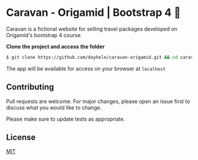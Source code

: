 # Caravan - Origamid | Bootstrap 4 🐺

Caravan is a fictional website for selling travel packages developed on Origamid's bootstrap 4 course.

**Clone the project and access the folder**

```bash
$ git clone https://github.com/dayhele/caravan-origamid.git && cd caravan-origamid
```

The app will be available for access on your browser at `localhost`

## Contributing
Pull requests are welcome. For major changes, please open an issue first to discuss what you would like to change.

Please make sure to update tests as appropriate.

## License
[MIT](https://choosealicense.com/licenses/mit/)
